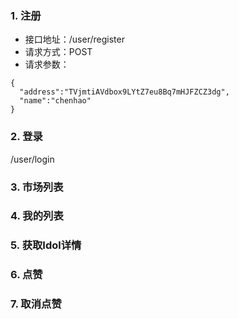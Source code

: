 ### 1. 注册
* 接口地址：/user/register
* 请求方式：POST
* 请求参数：
~~~
{
  "address":"TVjmtiAVdbox9LYtZ7eu8Bq7mHJFZCZ3dg",
  "name":"chenhao"
}
~~~

### 2. 登录
/user/login

### 3. 市场列表


### 4. 我的列表


### 5. 获取Idol详情


### 6. 点赞


### 7. 取消点赞

